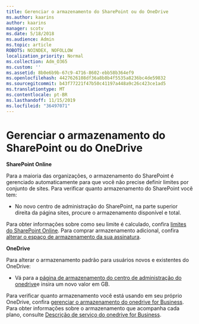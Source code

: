 ```yaml
---
title: Gerenciar o armazenamento do SharePoint ou do OneDrive
ms.author: kaarins
author: kaarins
manager: scotv
ms.date: 5/18/2018
ms.audience: Admin
ms.topic: article
ROBOTS: NOINDEX, NOFOLLOW
localization_priority: Normal
ms.collection: Adm_O365
ms.custom: ''
ms.assetid: 8b0e6b9b-67c9-4716-8602-ebb58b364ef9
ms.openlocfilehash: 4427626108df36a8b8b4f5535a8236bc4de59832
ms.sourcegitcommit: b43f77221f47b50c41197a448a9c26c423ce1ad5
ms.translationtype: MT
ms.contentlocale: pt-BR
ms.lasthandoff: 11/15/2019
ms.locfileid: "36497071"
---
```

# <a name="manage-your-sharepoint-or-onedrive-storage"></a>Gerenciar o armazenamento do SharePoint ou do OneDrive

 **SharePoint Online**
  
Para a maioria das organizações, o armazenamento do SharePoint é gerenciado automaticamente para que você não precise definir limites por conjunto de sites. Para verificar quanto armazenamento do SharePoint você tem:
  
- No novo centro de administração do SharePoint, na parte superior direita da página sites, procure o armazenamento disponível e total.
    
Para obter informações sobre como seu limite é calculado, confira [limites do SharePoint Online](https://go.microsoft.com/fwlink/p/?LinkID=856113). Para comprar armazenamento adicional, confira [alterar o espaço de armazenamento da sua assinatura](https://go.microsoft.com/fwlink/?linkid=866428).
  
 **OneDrive**
  
Para alterar o armazenamento padrão para usuários novos e existentes do OneDrive:
  
- Vá para a [página de armazenamento do centro de administração do onedrive](https://admin.onedrive.com/?v=StorageSettings)e insira um novo valor em GB.
    
Para verificar quanto armazenamento você está usando em seu próprio OneDrive, confira [gerenciar o armazenamento do onedrive for Business](https://go.microsoft.com/fwlink/?linkid=866429). Para obter informações sobre o armazenamento que acompanha cada plano, consulte [Descrição de serviço do onedrive for Business](https://go.microsoft.com/fwlink/p/?LinkID=826071).
  

